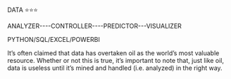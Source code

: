 DATA ⭐️⭐️⭐️ 

ANALYZER----CONTROLLER----PREDICTOR---VISUALIZER

PYTHON/SQL/EXCEL/POWERBI

It’s often claimed that data has overtaken oil as the world’s most valuable resource. 
Whether or not this is true, it’s important to note that, just like oil, data is useless until it’s mined and handled (i.e. analyzed) in the right way. 
